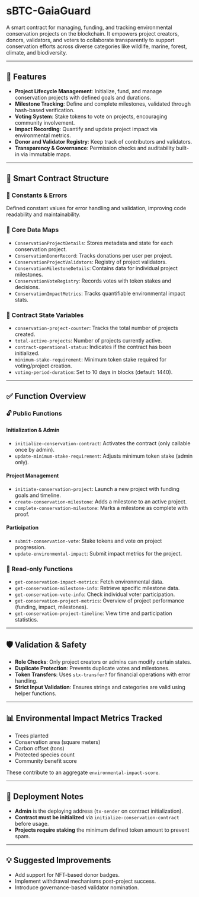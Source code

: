 

#  sBTC-GaiaGuard

A smart contract for managing, funding, and tracking environmental conservation projects on the blockchain. It empowers project creators, donors, validators, and voters to collaborate transparently to support conservation efforts across diverse categories like wildlife, marine, forest, climate, and biodiversity.

---

## 🚀 Features

* **Project Lifecycle Management**: Initialize, fund, and manage conservation projects with defined goals and durations.
* **Milestone Tracking**: Define and complete milestones, validated through hash-based verification.
* **Voting System**: Stake tokens to vote on projects, encouraging community involvement.
* **Impact Recording**: Quantify and update project impact via environmental metrics.
* **Donor and Validator Registry**: Keep track of contributors and validators.
* **Transparency & Governance**: Permission checks and auditability built-in via immutable maps.

---

## 🧱 Smart Contract Structure

### 🔐 Constants & Errors

Defined constant values for error handling and validation, improving code readability and maintainability.

### 📂 Core Data Maps

* `ConservationProjectDetails`: Stores metadata and state for each conservation project.
* `ConservationDonorRecord`: Tracks donations per user per project.
* `ConservationProjectValidators`: Registry of project validators.
* `ConservationMilestoneDetails`: Contains data for individual project milestones.
* `ConservationVoteRegistry`: Records votes with token stakes and decisions.
* `ConservationImpactMetrics`: Tracks quantifiable environmental impact stats.

### 🔧 Contract State Variables

* `conservation-project-counter`: Tracks the total number of projects created.
* `total-active-projects`: Number of projects currently active.
* `contract-operational-status`: Indicates if the contract has been initialized.
* `minimum-stake-requirement`: Minimum token stake required for voting/project creation.
* `voting-period-duration`: Set to 10 days in blocks (default: 1440).

---

## ✅ Function Overview

### 🔓 Public Functions

#### Initialization & Admin

* `initialize-conservation-contract`: Activates the contract (only callable once by admin).
* `update-minimum-stake-requirement`: Adjusts minimum token stake (admin only).

#### Project Management

* `initiate-conservation-project`: Launch a new project with funding goals and timeline.
* `create-conservation-milestone`: Adds a milestone to an active project.
* `complete-conservation-milestone`: Marks a milestone as complete with proof.

#### Participation

* `submit-conservation-vote`: Stake tokens and vote on project progression.
* `update-environmental-impact`: Submit impact metrics for the project.

### 📖 Read-only Functions

* `get-conservation-impact-metrics`: Fetch environmental data.
* `get-conservation-milestone-info`: Retrieve specific milestone data.
* `get-conservation-vote-info`: Check individual voter participation.
* `get-conservation-project-metrics`: Overview of project performance (funding, impact, milestones).
* `get-conservation-project-timeline`: View time and participation statistics.

---

## 🛡️ Validation & Safety

* **Role Checks**: Only project creators or admins can modify certain states.
* **Duplicate Protection**: Prevents duplicate votes and milestones.
* **Token Transfers**: Uses `stx-transfer?` for financial operations with error handling.
* **Strict Input Validation**: Ensures strings and categories are valid using helper functions.

---

## 📊 Environmental Impact Metrics Tracked

* Trees planted
* Conservation area (square meters)
* Carbon offset (tons)
* Protected species count
* Community benefit score

These contribute to an aggregate `environmental-impact-score`.

---

## 📎 Deployment Notes

* **Admin** is the deploying address (`tx-sender` on contract initialization).
* **Contract must be initialized** via `initialize-conservation-contract` before usage.
* **Projects require staking** the minimum defined token amount to prevent spam.

---

## 💡 Suggested Improvements

* Add support for NFT-based donor badges.
* Implement withdrawal mechanisms post-project success.
* Introduce governance-based validator nomination.
